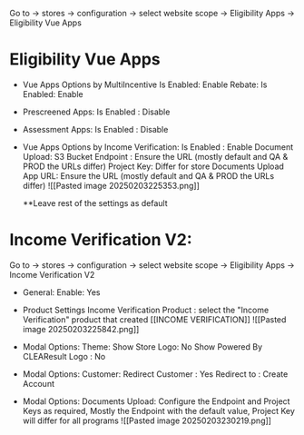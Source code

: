 Go to -> stores -> configuration -> select website scope -> Eligibility Apps -> Eligibility Vue Apps
# Eligibility Vue Apps
- Vue Apps Options by MultiIncentive
  Is Enabled: Enable
  Rebate: 
  Is Enabled: Enable
- Prescreened Apps:
  Is Enabled : Disable
- Assessment Apps:
  Is Enabled : Disable
- Vue Apps Options by Income Verification:
  Is Enabled : Enable
  Document Upload:
  S3 Bucket Endpoint : Ensure the URL (mostly default and QA & PROD the URLs differ)
  Project Key: Differ for store
  Documents Upload App URL: Ensure the URL (mostly default and QA & PROD the URLs differ)
  ![[Pasted image 20250203225353.png]]
  
  **Leave rest of the settings as default

# Income Verification V2:
  
Go to -> stores -> configuration -> select website scope -> Eligibility Apps -> Income Verification V2

- General:
  Enable: Yes 
- Product Settings
  Income Verification Product : select the "Income Verification" product that created [[INCOME VERIFICATION]]
	![[Pasted image 20250203225842.png]]
- Modal Options: Theme:
  Show Store Logo: No
  Show Powered By CLEAResult Logo : No
  
- Modal Options: Customer:
  Redirect Customer : Yes
  Redirect to : Create Account
  
- Modal Options: Documents Upload:
  Configure the Endpoint and Project Keys as required, Mostly the Endpoint with the default value, Project Key will differ for all programs
  ![[Pasted image 20250203230219.png]]